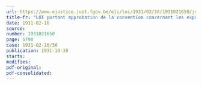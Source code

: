 ```yaml
---
url: https://www.ejustice.just.fgov.be/eli/loi/1931/02/16/1931021650/justel
title-fr: "LOI portant approbation de la convention concernant les expositions internationales, Protocole et Protocole de signature, signés à Paris, le 22 novembre 1928"
date: 1931-02-16
source:
number: 1931021650
page: 5790
case: 1931-02-16/30
publication: 1931-10-10
starts:
modifies:
pdf-original:
pdf-consolidated:
---
```


